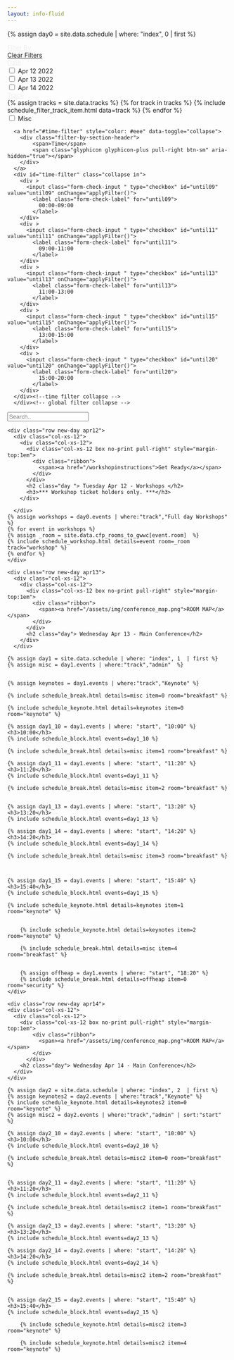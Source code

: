 ```yaml
---
layout: info-fluid
---
```


<script>

function applyFilter() {
  
  let dates = ['apr12', 'apr13','apr14']
  
  let times = ['until09',
               'until11',
               'until13',
               'until15',
               'until20'
              ];

  let tracks = ['unobtanium', 
               'agile',
              'architecture',
              'cloud-infrastructure',
              'cloud-technology',
              'core-java',
              'frameworks',
              'java-platform',
              'security',
              'web-and-front-end',
              'admin']

  $("input.form-check-input").each(function(t,e){
    console.log(e.id +"&&"+ e.checked)
    if (e.id && e.checked) {
        $('div.' + e.id).hide();
    } else {
      $('div.' + e.id).show();
    }
  })
}

</script>

{% assign day0 = site.data.schedule | where: "index", 0  | first %}
<div class="row schedule-container">
  <div class="col-sm-4 col-md-3 row schedule-filters">
    <a href="#schedule-filter" style="color: #eee" data-toggle="collapse">
      <div class="filter-by-header">
            <span>Filter By</span>
            <span class="glyphicon glyphicon-plus  pull-right btn-sm" aria-hidden="true"></span>
      </div>
    </a>
    <div id="schedule-filter" class="collapse in">
      <div class="row">
        <a href="#">Clear Filters</a>
      </div>
      <a href="#date-filter" style="color: #eee" data-toggle="collapse">
        <div class="filter-by-section-header">
            <span>Date</span>
              <span class="glyphicon glyphicon-plus pull-right btn-sm" aria-hidden="true"></span> 
        </div>
      </a>
      <div id="date-filter" class="collapse in">
        <div >
          <input class="form-check-input " type="checkbox" id="apr12" value="apr12" onChange="applyFilter()">
            <label class="form-check-label" for="apr12">
              Apr 12 2022
            </label>
        </div>
        <div >
          <input class="form-check-input " type="checkbox" id="apr13" value="apr13" onChange="applyFilter()">
            <label class="form-check-label" for="apr13">
              Apr 13 2022
            </label>
        </div>
        <div >
          <input class="form-check-input " type="checkbox" id="apr14" value="apr14" onChange="applyFilter()">
            <label class="form-check-label" for="apr14">
              Apr 14 2022
            </label>
        </div>
      </div>
      <a href="#track-filter" style="color: #eee" data-toggle="collapse">
        <div class="filter-by-section-header">
            <span>Track</span>
            <span class="glyphicon glyphicon-plus pull-right btn-sm" aria-hidden="true"></span>
        </div>
      </a>
      <div id="track-filter" class="collapse in">
        {% assign tracks = site.data.tracks %}
        {% for track in tracks %}
            {% include schedule_filter_track_item.html data=track  %}
        {% endfor %}
        <div >
            <input class="form-check-input " type="checkbox" id="track-admin" value="admin" onChange="applyFilter()">
            <label class="form-check-label" for="track-admin">
              Misc
            </label>
        </div>
      </div>
      
      <a href="#time-filter" style="color: #eee" data-toggle="collapse">
        <div class="filter-by-section-header">
            <span>Time</span>
            <span class="glyphicon glyphicon-plus pull-right btn-sm" aria-hidden="true"></span>
        </div>
      </a>
      <div id="time-filter" class="collapse in">
        <div >
          <input class="form-check-input " type="checkbox" id="until09" value="until09" onChange="applyFilter()">
            <label class="form-check-label" for="until09">
              00:00-09:00
            </label>
        </div>
        <div >
          <input class="form-check-input " type="checkbox" id="until11" value="until11" onChange="applyFilter()">
            <label class="form-check-label" for="until11">
              09:00-11:00
            </label>
        </div>
        <div >
          <input class="form-check-input " type="checkbox" id="until13" value="until13" onChange="applyFilter()">
            <label class="form-check-label" for="until13">
              11:00-13:00
            </label>
        </div>
        <div >
          <input class="form-check-input " type="checkbox" id="until15" value="until15" onChange="applyFilter()">
            <label class="form-check-label" for="until15">
              13:00-15:00
            </label>
        </div>
        <div >
          <input class="form-check-input " type="checkbox" id="until20" value="until20" onChange="applyFilter()">
            <label class="form-check-label" for="until20">
              15:00-20:00
            </label>
        </div>
      </div><!--time filter collapse -->
      </div><!-- global filter collapse -->
  </div>
  
  <div class="row col-sm-8 col-md-9">
    <div class="row">
       <input class="form-control no-print" id="scheduleSearch" type="text" placeholder="Search..">
    </div>

    <div class="row new-day apr12">
      <div class="col-xs-12">
        <div class="col-xs-12">
          <div class="col-xs-12 box no-print pull-right" style="margin-top:1em">
            <div class="ribbon">
              <span><a href="/workshopinstructions">Get Ready</a></span>
            </div>
          </div>
          <h2 class="day "> Tuesday Apr 12 - Workshops </h2>
          <h3>*** Workshop ticket holders only. ***</h3>
        </div>  
        
      </div>
    {% assign workshops = day0.events | where:"track","Full day Workshops" %}
    {% for event in workshops %}
    {% assign _room = site.data.cfp_rooms_to_gwwc[event.room]  %}
    {% include schedule_workshop.html details=event room=_room track="workshop" %}
    {% endfor %}
    </div>

    <div class="row new-day apr13">
      <div class="col-xs-12">
        <div class="col-xs-12">          
          <div class="col-xs-12 box no-print pull-right" style="margin-top:1em">
            <div class="ribbon">
              <span><a href="/assets/img/conference_map.png">ROOM MAP</a></span>
            </div>
          </div>
          <h2 class="day"> Wednesday Apr 13 - Main Conference</h2>
        </div>
      </div>

    {% assign day1 = site.data.schedule | where: "index", 1  | first %}
    {% assign misc = day1.events | where:"track","admin"  %}

        
    {% assign keynotes = day1.events | where:"track","Keynote" %}
    
    {% include schedule_break.html details=misc item=0 room="breakfast" %}
    
    {% include schedule_keynote.html details=keynotes item=0 room="keynote" %}

    {% assign day1_10 = day1.events | where: "start", "10:00" %}
    <h3>10:00</h3>
    {% include schedule_block.html events=day1_10 %}

    {% include schedule_break.html details=misc item=1 room="breakfast" %}

    {% assign day1_11 = day1.events | where: "start", "11:20" %}
    <h3>11:20</h3>
    {% include schedule_block.html events=day1_11 %}

    {% include schedule_break.html details=misc item=2 room="breakfast" %}


    {% assign day1_13 = day1.events | where: "start", "13:20" %}
    <h3>13:20</h3>
    {% include schedule_block.html events=day1_13 %}

    {% assign day1_14 = day1.events | where: "start", "14:20" %}
    <h3>14:20</h3>
    {% include schedule_block.html events=day1_14 %}

    {% include schedule_break.html details=misc item=3 room="breakfast" %}



    {% assign day1_15 = day1.events | where: "start", "15:40" %}
    <h3>15:40</h3>
    {% include schedule_block.html events=day1_15 %}

    {% include schedule_keynote.html details=keynotes item=1 room="keynote" %}


        {% include schedule_keynote.html details=keynotes item=2 room="keynote" %}

        {% include schedule_break.html details=misc item=4 room="breakfast" %}


        {% assign offheap = day1.events | where: "start", "18:20" %}
        {% include schedule_break.html details=offheap item=0 room="security" %}
    </div>
    
    <div class="row new-day apr14">
    <div class="col-xs-12">
      <div class="col-xs-12">
        <div class="col-xs-12 box no-print pull-right" style="margin-top:1em">
            <div class="ribbon">
              <span><a href="/assets/img/conference_map.png">ROOM MAP</a></span>
            </div>
          </div>
        <h2 class="day"> Wednesday Apr 14 - Main Conference</h2>
      </div>
    </div>

    {% assign day2 = site.data.schedule | where: "index", 2  | first %}
    {% assign keynotes2 = day2.events | where:"track","Keynote" %}
    {% include schedule_keynote.html details=keynotes2 item=0 room="keynote" %}
    {% assign misc2 = day2.events | where:"track","admin" | sort:"start" %}

    {% assign day2_10 = day2.events | where: "start", "10:00" %}
    <h3>10:00</h3>
    {% include schedule_block.html events=day2_10 %}

    {% include schedule_break.html details=misc2 item=0 room="breakfast" %}


    {% assign day2_11 = day2.events | where: "start", "11:20" %}
    <h3>11:20</h3>
    {% include schedule_block.html events=day2_11 %}

    {% include schedule_break.html details=misc2 item=1 room="breakfast" %}

    {% assign day2_13 = day2.events | where: "start", "13:20" %}
    <h3>13:20</h3>
    {% include schedule_block.html events=day2_13 %}

    {% assign day2_14 = day2.events | where: "start", "14:20" %}
    <h3>14:20</h3>
    {% include schedule_block.html events=day2_14 %}

    {% include schedule_break.html details=misc2 item=2 room="breakfast" %}


    {% assign day2_15 = day2.events | where: "start", "15:40" %}
    <h3>15:40</h3>
    {% include schedule_block.html events=day2_15 %}

        {% include schedule_keynote.html details=misc2 item=3 room="keynote" %}

        {% include schedule_keynote.html details=misc2 item=4 room="keynote" %}

  </div>
</div>

<!-- 
{% include schedule_break.html details=day2_other item=0 room="breakfast" %}

{% include schedule_break.html details=day2_other item=1 room="keynote" %}
{% include schedule_keynote.html details=day2_keynote item=0 room="keynote" %}
{% include schedule_break.html details=day2_other item=2 room="break" %}

{% assign day2_10 = day2.events | where: "start", "10:20" %}
<h3>10:20</h3>
{% include schedule_block.html events=day2_10 %}

{% assign day2_11= day2.events | where: "start", "11:20" %}
<h3>11:20</h3>
{% include schedule_block.html events=day2_11 %}

{% include schedule_break.html details=day2_other item=3 room="lunch" %}

{% assign day2_13= day2.events | where: "start", "13:10" %}
<h3>13:10</h3>
{% include schedule_block.html events=day2_13 %}

{% assign day2_14= day2.events | where: "start", "14:10" %}
<h3>14:10</h3>
{% include schedule_block.html events=day2_14 %}

{% include schedule_break.html details=day2_other item=4 room="break" %}

{% assign day2_15= day2.events | where: "start", "15:30" %}
<h3>15:30</h3>
{% include schedule_block.html events=day2_15 %}

{% include schedule_keynote.html details=day2_keynote item=1 room="keynote" %}
{% include schedule_keynote.html details=day2_keynote item=2 room="keynote" %}

<h3>17:40</h3>
{% assign offheap = site.events | where: "slug", 4810 | first %}
{% include schedule_event.html details=offheap track="off-heap" room="off-heap" %}

{% include schedule_break.html details=day2_other item=5 track="happy-hour" room="break" %}
</div>  -->